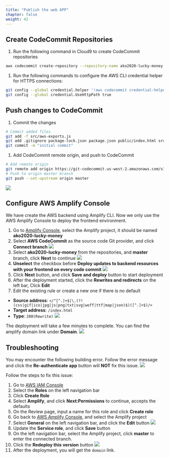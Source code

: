 ```yaml
---
title: "Publish the web APP"
chapter: false
weight: 42
---
```


## Create CodeCommit Repositories

1. Run the following command in Cloud9 to create CodeCommit repositories
```bash
aws codecommit create-repository --repository-name ako2020-lucky-money
```

1. Run the following commands to configure the AWS CLI credential helper for HTTPS connections:
```bash
git config --global credential.helper '!aws codecommit credential-helper $@'
git config --global credential.UseHttpPath true
```

## Push changes to CodeCommit

1. Commit the changes 
```bash
# Commit added files
git add -f src/aws-exports.js
git add .gitignore package-lock.json package.json public/index.html src/App.js src/index.js amplify/ public/images/ src/components/
git commit -m "initial commit"
```

1. Add CodeCommit remote origin, and push to CodeCommit
```bash
# Add remote origin
git remote add origin https://git-codecommit.us-west-2.amazonaws.com/v1/repos/ako2020-lucky-money
# Push to origin master branch
git push --set-upstream origin master
```
![](/images/addAR/git_push.png)

## Configure AWS Amplify Console

We have create the AWS backend using Amplify CLI. Now we only use the AWS Amplify Console to deploy the frontend environment.

1. Go to [Amplify Console](https://us-west-2.console.aws.amazon.com/amplify/home?region=us-west-2#/), select the Amplify project, it should be named **ako2020-lucky-money**
1. Select **AWS CodeCommit** as the source code Git provider, and click **Connect branch**
![](/images/addAR/amplify_codecommit.png)
1. Select **ako2020-lucky-money** from the repositories, and **master** branch, click **Next** to continue
![](/images/addAR/amplify_codecommit_select.png)
1. **Unselect** the checkbox before **Deploy updates to backend resources with your frontend on every code commit**
![](/images/addAR/amplify_ignore_backend.png)
1. Click **Next** button, and click **Save and deploy** button to start deployment
1. After the deployment started, click the **Rewrites and redirects** on the left bar, Click **Edit**
1. Edit the existing rule or create a new one if there is no default
  * **Source address**: `</^[^.]+$|\.(?!(css|gif|ico|jpg|js|png|txt|svg|woff|ttf|map|json)$)([^.]+$)/>`
  * **Target address**: `/index.html`
  * **Type**: `200(Rewrite)`
![](/images/addAR/amplify_rewrites.png)

The deployment will take a few minutes to complete. You can find the amplify domain link under **Domain**.
![](/images/addAR/amplify_link.png)

## Troubleshooting

You may encounter the following building error. Follow the error message and click the **Re-authenticate app** button will **NOT** fix this issue.
![](/images/addAR/amplify_build_error.png)

Follow the steps to fix this issue:

1. Go to [AWS IAM Console](https://console.aws.amazon.com/iam/home?region=us-west-2#)
1. Select the **Roles** on the left navigation bar
1. Click **Create Role**
1. Select **Amplify**, and click **Next:Permissions** to continue, accepts the defaults
1. On the Review page, input a name for this role and click **Create role**
1. Go back to [AWS Amplify Console](https://us-west-2.console.aws.amazon.com/amplify/home?region=us-west-2#/), and select the Amplify project
1. Select **General** on the left navigation bar, and click the **Edit** button
![](/images/addAR/amplify_update_edit.png)
1. Update the **Service role**, and click **Save** button
1. On the left navigation bar, select the Amplify project, click **master** to enter the connected branch.
1. Click the **Redeploy this version** button
![](/images/addAR/amplify_redeploy.png)
1. After the deployment, you will get the ``domain`` link.




